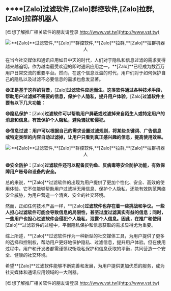 ## ****[Zalo]**过滤软件,**[Zalo]**群控软件,**[Zalo]**拉群,**[Zalo]**拉群机器人**

[😍想了解推广相关软件的朋友请登录 http://www.vst.tw](http://www.vst.tw)

 <center><img src="https://vst.tw/MP4/tuiguang/png/2.png" alt="**[Zalo]**过滤软件,**[Zalo]**群控软件,**[Zalo]**拉群,**[Zalo]**拉群机器人"></center>

在当今社交媒体和通讯应用如日中天的时代，人们对于隐私和信息过滤的需求变得越来越迫切。作为越南最受欢迎的即时通讯应用之一，**[Zalo]**已经成为数百万用户日常交流的重要平台。然而，在这个信息泛滥的时代，用户们对于如何保护自己的隐私以及过滤不必要信息的需求也愈发显著。

**😄正是基于这样的背景，**[Zalo]**过滤软件应运而生。这类软件通过各种技术手段，帮助用户过滤掉不需要的信息，保护个人隐私，提升用户体验。**[Zalo]**过滤软件主要有以下几大功能：**

**😄隐私保护：**[Zalo]**过滤软件可以帮助用户屏蔽或过滤掉来自陌生人或特定用户的消息和信息，有效保护个人隐私，避免骚扰和侵犯。**

**😄信息过滤：用户可以根据自己的需求设置过滤规则，将某些关键词、广告信息或特定类型的内容自动过滤掉，让用户只看到真正感兴趣的信息，提高使用效率。**

 <center><img src="https://vst.tw/MP4/tuiguang/png/6.png" alt="**[Zalo]**过滤软件,**[Zalo]**群控软件,**[Zalo]**拉群,**[Zalo]**拉群机器人"></center>

**😄安全防护：**[Zalo]**过滤软件还可以配备反钓鱼、反病毒等安全防护功能，有效保障用户账号和设备的安全。**

总的来说，**[Zalo]**过滤软件的出现为用户提供了更加个性化、安全、高效的使用体验。它不仅能够帮助用户过滤掉无用信息、保护个人隐私，还能有效防范网络安全威胁，为用户营造一个清爽、安全的社交环境。

然而，正如任何技术产品一样，**[Zalo]**过滤软件也存在着一些挑战和争议。一些人担心过滤软件可能会导致信息的局限性，甚至过度过滤真实有益的信息；同时，一些用户也担心过滤软件会侵犯个人隐私，泄露个人信息。因此，在推广和使用**[Zalo]**过滤软件的过程中，平衡隐私保护和信息获取的需求显得尤为重要。

综上所述，**[Zalo]**过滤软件作为一种新型的社交媒体工具，为用户提供了更多的选择和控制权，帮助用户更好地保护隐私、过滤信息，提升用户体验。但在使用过程中，用户和开发者都需谨慎权衡隐私保护和信息获取的平衡，共同营造一个安全、健康的社交环境。

希望**[Zalo]**过滤软件能够不断完善和发展，为用户提供更加优质的服务，成为社交媒体和通讯应用领域的一大利器。

[😍想了解推广相关软件的朋友请登录 http://www.vst.tw](http://www.vst.tw)




